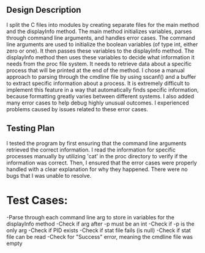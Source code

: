 ## Design Description

I split the C files into modules by creating separate files for the main method and the displayInfo method. The 
main method initializes variables, parses through command line arguments, and handles error cases. The command line 
arguments are used to initialize the boolean variables (of type int, either zero or one). It then passes these 
variables to the displayInfo method. The displayInfo method then uses these variables to decide what information it 
needs from the proc file system. It needs to retrieve data about a specific process that will be printed at the end 
of the method. I chose a manual approach to parsing through the cmdline file by using sscanf() and a buffer to 
extract specific information about a process. It is extremely difficult to 
implement this feature in a way that automatically finds specific information, because formatting greatly varies 
between different systems. I also added many error cases to help debug highly unusual outcomes. I experienced 
problems caused by issues related to these error cases.

## Testing Plan

I tested the program by first ensuring that the command line arguments retrieved the correct information. I read 
the information for specific processes manually by utilizing 'cat' in the proc directory to verify if the 
information was correct. Then, I ensured that the error cases were properly handled with a clear explanation for 
why they happened. There were no bugs that I was unable to resolve.

# Test Cases:

-Parse through each command line arg to store in variables for the displayInfo method
-Check if arg after -p must be an int
-Check if -p is the only arg
-Check if PID exists
-Check if stat file fails (is null)
-Check if stat file can be read
-Check for "Success" error, meaning the cmdline file was empty
